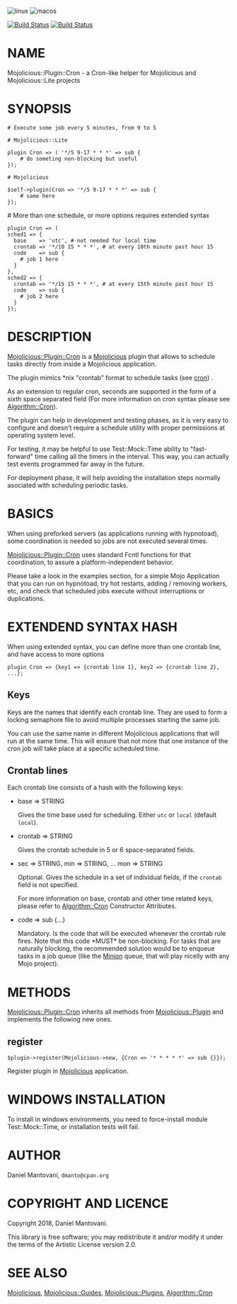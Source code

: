 ![linux](https://github.com/dmanto/Mojolicious-Plugin-Cron/workflows/linux/badge.svg)
![macos](https://github.com/dmanto/Mojolicious-Plugin-Cron/workflows/macos/badge.svg)

[![Build Status](https://travis-ci.org/dmanto/Mojolicious-Plugin-Cron.svg?branch=master)](https://travis-ci.org/dmanto/Mojolicious-Plugin-Cron) [![Build Status](https://img.shields.io/appveyor/ci/dmanto/Mojolicious-Plugin-Cron/master.svg?logo=appveyor)](https://ci.appveyor.com/project/dmanto/Mojolicious-Plugin-Cron/branch/master)
# NAME

Mojolicious::Plugin::Cron - a Cron-like helper for Mojolicious and Mojolicious::Lite projects

# SYNOPSIS

    # Execute some job every 5 minutes, from 9 to 5

    # Mojolicious::Lite

    plugin Cron => ( '*/5 9-17 * * *' => sub {
        # do someting non-blocking but useful
    });

    # Mojolicious

    $self->plugin(Cron => '*/5 9-17 * * *' => sub {
        # same here
    });

\# More than one schedule, or more options requires extended syntax

    plugin Cron => (
    sched1 => {
      base    => 'utc', # not needed for local time
      crontab => '*/10 15 * * *', # at every 10th minute past hour 15
      code    => sub {
        # job 1 here
      }
    },
    sched2 => {
      crontab => '*/15 15 * * *', # at every 15th minute past hour 15
      code    => sub {
        # job 2 here
      }
    });

# DESCRIPTION

[Mojolicious::Plugin::Cron](https://metacpan.org/pod/Mojolicious::Plugin::Cron) is a [Mojolicious](https://metacpan.org/pod/Mojolicious) plugin that allows to schedule tasks
 directly from inside a Mojolicious application.

The plugin mimics \*nix "crontab" format to schedule tasks (see [cron](https://en.wikipedia.org/wiki/Cron)) .

As an extension to regular cron, seconds are supported in the form of a sixth space
separated field (For more information on cron syntax please see [Algorithm::Cron](https://metacpan.org/pod/Algorithm::Cron)).

The plugin can help in development and testing phases, as it is very easy to configure and
doesn't require a schedule utility with proper permissions at operating system level.

For testing, it may be helpful to use Test::Mock::Time ability to "fast-forward"
time calling all the timers in the interval. This way, you can actually test events programmed
far away in the future.

For deployment phase, it will help avoiding the installation steps normally asociated with
scheduling periodic tasks.

# BASICS

When using preforked servers (as applications running with hypnotoad), some coordination
is needed so jobs are not executed several times.

[Mojolicious::Plugin::Cron](https://metacpan.org/pod/Mojolicious::Plugin::Cron) uses standard Fcntl functions for that coordination, to assure
a platform-independent behavior.

Please take a look in the examples section, for a simple Mojo Application that you can
run on hypnotoad, try hot restarts, adding / removing workers, etc, and
check that scheduled jobs execute without interruptions or duplications.

# EXTENDEND SYNTAX HASH

When using extended syntax, you can define more than one crontab line, and have access
to more options

    plugin Cron => {key1 => {crontab line 1}, key2 => {crontab line 2}, ...};

## Keys

Keys are the names that identify each crontab line. They are used to form a locking 
semaphore file to avoid multiple processes starting the same job. 

You can use the same name in different Mojolicious applications that will run
at the same time. This will ensure that not more that one instance of the cron job
will take place at a specific scheduled time. 

## Crontab lines

Each crontab line consists of a hash with the following keys:

- base => STRING

    Gives the time base used for scheduling. Either `utc` or `local` (default `local`).

- crontab => STRING

    Gives the crontab schedule in 5 or 6 space-separated fields.

- sec => STRING, min => STRING, ... mon => STRING

    Optional. Gives the schedule in a set of individual fields, if the `crontab`
    field is not specified.

    For more information on base, crontab and other time related keys,
     please refer to [Algorithm::Cron](https://metacpan.org/pod/Algorithm::Cron) Constructor Attributes. 

- code => sub {...}

    Mandatory. Is the code that will be executed whenever the crontab rule fires.
    Note that this code \*MUST\* be non-blocking. For tasks that are naturally
    blocking, the recommended solution would be to enqueue tasks in a job 
    queue (like the [Minion](https://metacpan.org/pod/Minion) queue, that will play nicelly with any Mojo project).

# METHODS

[Mojolicious::Plugin::Cron](https://metacpan.org/pod/Mojolicious::Plugin::Cron) inherits all methods from
[Mojolicious::Plugin](https://metacpan.org/pod/Mojolicious::Plugin) and implements the following new ones.

## register

    $plugin->register(Mojolicious->new, {Cron => '* * * * *' => sub {}});

Register plugin in [Mojolicious](https://metacpan.org/pod/Mojolicious) application.

# WINDOWS INSTALLATION

To install in windows environments, you need to force-install module
Test::Mock::Time, or installation tests will fail.

# AUTHOR

Daniel Mantovani, `dmanto@cpan.org`

# COPYRIGHT AND LICENCE

Copyright 2018, Daniel Mantovani.

This library is free software; you may redistribute it and/or modify it under
the terms of the Artistic License version 2.0.

# SEE ALSO

[Mojolicious](https://metacpan.org/pod/Mojolicious), [Mojolicious::Guides](https://metacpan.org/pod/Mojolicious::Guides), [Mojolicious::Plugins](https://metacpan.org/pod/Mojolicious::Plugins), [Algorithm::Cron](https://metacpan.org/pod/Algorithm::Cron)
